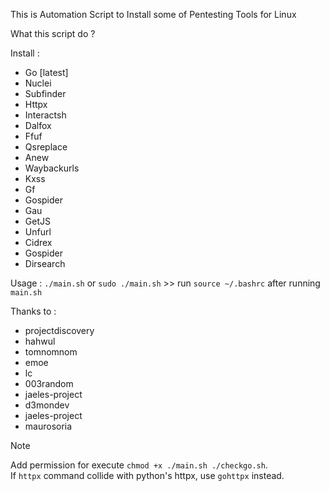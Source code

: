 This is Automation Script to Install some of Pentesting Tools for Linux

What this script do ?

Install :
- Go [latest]
- Nuclei
- Subfinder
- Httpx
- Interactsh
- Dalfox
- Ffuf
- Qsreplace
- Anew
- Waybackurls
- Kxss
- Gf
- Gospider
- Gau
- GetJS
- Unfurl
- Cidrex
- Gospider
- Dirsearch

Usage : `./main.sh` or `sudo ./main.sh` >> run `source ~/.bashrc` after running `main.sh`


Thanks to :
- projectdiscovery
- hahwul
- tomnomnom
- emoe
- lc
- 003random
- jaeles-project
- d3mondev
- jaeles-project
- maurosoria


>[!NOTE]
>Add permission for execute `chmod +x ./main.sh ./checkgo.sh`.\
>If `httpx` command collide with python's httpx, use `gohttpx` instead.
